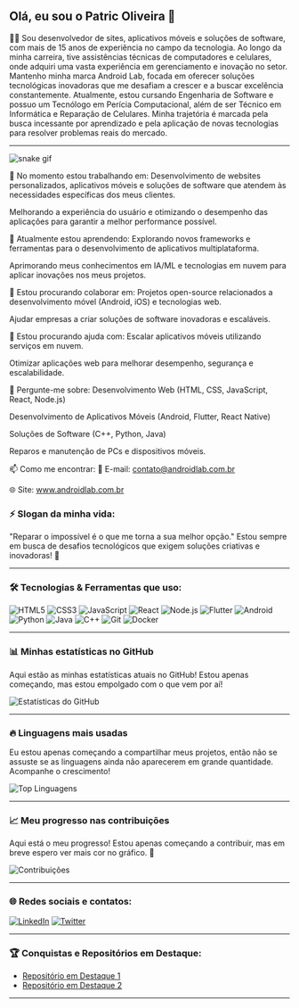 ## Olá, eu sou o Patric Oliveira 👋
👨‍💻 Sou desenvolvedor de sites, aplicativos móveis e soluções de software, com mais de 15 anos de experiência no campo da tecnologia. Ao longo da minha carreira, tive assistências técnicas de computadores e celulares, onde adquiri uma vasta experiência em gerenciamento e inovação no setor.  Mantenho minha marca Android Lab, focada em oferecer soluções tecnológicas inovadoras que me desafiam a crescer e a buscar excelência constantemente. Atualmente, estou cursando Engenharia de Software e possuo um Tecnólogo em Perícia Computacional, além de ser Técnico em Informática e Reparação de Celulares. Minha trajetória é marcada pela busca incessante por aprendizado e pela aplicação de novas tecnologias para resolver problemas reais do mercado.

---
![snake gif](https://devpatricoliveira.github.io/devpatricoliveira/github-contribution-grid-snake.gif)


🔭 No momento estou trabalhando em:
Desenvolvimento de websites personalizados, aplicativos móveis e soluções de software que atendem às necessidades específicas dos meus clientes.

Melhorando a experiência do usuário e otimizando o desempenho das aplicações para garantir a melhor performance possível.

🌱 Atualmente estou aprendendo:
Explorando novos frameworks e ferramentas para o desenvolvimento de aplicativos multiplataforma.

Aprimorando meus conhecimentos em IA/ML e tecnologias em nuvem para aplicar inovações nos meus projetos.

👯 Estou procurando colaborar em:
Projetos open-source relacionados a desenvolvimento móvel (Android, iOS) e tecnologias web.

Ajudar empresas a criar soluções de software inovadoras e escaláveis.

🤔 Estou procurando ajuda com:
Escalar aplicativos móveis utilizando serviços em nuvem.

Otimizar aplicações web para melhorar desempenho, segurança e escalabilidade.

💬 Pergunte-me sobre:
Desenvolvimento Web (HTML, CSS, JavaScript, React, Node.js)

Desenvolvimento de Aplicativos Móveis (Android, Flutter, React Native)

Soluções de Software (C++, Python, Java)

Reparos e manutenção de PCs e dispositivos móveis.


📫 Como me encontrar:
📧 E-mail: contato@androidlab.com.br


🌐 Site: www.androidlab.com.br


### ⚡ Slogan da minha vida:
"Reparar o impossível é o que me torna a sua melhor opção."
Estou sempre em busca de desafios tecnológicos que exigem soluções criativas e inovadoras! 🚀


---

### 🛠 Tecnologias & Ferramentas que uso:
![HTML5](https://img.shields.io/badge/-HTML5-E34F26?style=flat&logo=html5&logoColor=fff)
![CSS3](https://img.shields.io/badge/-CSS3-1572B6?style=flat&logo=css3&logoColor=fff)
![JavaScript](https://img.shields.io/badge/-JavaScript-F7DF1E?style=flat&logo=javascript&logoColor=000)
![React](https://img.shields.io/badge/-React-61DAFB?style=flat&logo=react&logoColor=000)
![Node.js](https://img.shields.io/badge/-Node.js-339933?style=flat&logo=node.js&logoColor=fff)
![Flutter](https://img.shields.io/badge/-Flutter-02569B?style=flat&logo=flutter&logoColor=fff)
![Android](https://img.shields.io/badge/-Android-3DDC84?style=flat&logo=android&logoColor=fff)
![Python](https://img.shields.io/badge/-Python-3776AB?style=flat&logo=python&logoColor=fff)
![Java](https://img.shields.io/badge/-Java-007396?style=flat&logo=java&logoColor=fff)
![C++](https://img.shields.io/badge/-C++-00599C?style=flat&logo=cplusplus&logoColor=fff)
![Git](https://img.shields.io/badge/-Git-F05032?style=flat&logo=git&logoColor=fff)
![Docker](https://img.shields.io/badge/-Docker-2496ED?style=flat&logo=docker&logoColor=fff)

---

### 📊 Minhas estatísticas no GitHub

Aqui estão as minhas estatísticas atuais no GitHub! Estou apenas começando, mas estou empolgado com o que vem por aí!

![Estatísticas do GitHub](https://patricoliveira.com.br/wg/estatisticas2.svg)

---

### 🔥 Linguagens mais usadas

Eu estou apenas começando a compartilhar meus projetos, então não se assuste se as linguagens ainda não aparecerem em grande quantidade. Acompanhe o crescimento!

![Top Linguagens](https://skillicons.dev/icons?i=appwrite,aws,babel,bootstrap,cloudflare,css,d3,docker,figma,firebase,gatsby,git,github,graphql,html,ipfs,js,jquery,kubernetes,linux,mongodb,mysql,netlify,nextjs,nodejs,npm,postgres,react,redux,replit,sass,supabase,tailwind,threejs,vercel,vite,vscode,yarn)

---

### 📈 Meu progresso nas contribuições

Aqui está o meu progresso! Estou apenas começando a contribuir, mas em breve espero ver mais cor no gráfico. 🚀

![Contribuições](https://patricoliveira.com.br/wg/contribuicao.svg)

---

### 🌐 Redes sociais e contatos:

[![LinkedIn](https://img.shields.io/badge/LinkedIn-0077B5?style=flat&logo=linkedin&logoColor=fff)](https://www.linkedin.com/in/patricoliveira/)
[![Twitter](https://img.shields.io/badge/Twitter-1DA1F2?style=flat&logo=twitter&logoColor=fff)](https://twitter.com/androidlabbr)

---

### 🏆 Conquistas e Repositórios em Destaque:

- [Repositório em Destaque 1](https://github.com/androidlabbr/projeto1)
- [Repositório em Destaque 2](https://github.com/androidlabbr/projeto2)

---
